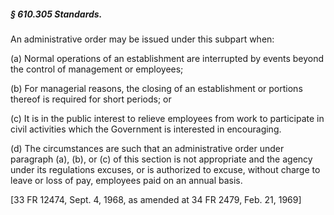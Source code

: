 ##### § 610.305 Standards. #####

An administrative order may be issued under this subpart when:

(a) Normal operations of an establishment are interrupted by events beyond the control of management or employees;

(b) For managerial reasons, the closing of an establishment or portions thereof is required for short periods; or

(c) It is in the public interest to relieve employees from work to participate in civil activities which the Government is interested in encouraging.

(d) The circumstances are such that an administrative order under paragraph (a), (b), or (c) of this section is not appropriate and the agency under its regulations excuses, or is authorized to excuse, without charge to leave or loss of pay, employees paid on an annual basis.

[33 FR 12474, Sept. 4, 1968, as amended at 34 FR 2479, Feb. 21, 1969]